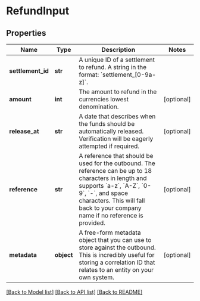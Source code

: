 # RefundInput

## Properties
Name | Type | Description | Notes
------------ | ------------- | ------------- | -------------
**settlement_id** | **str** | A unique ID of a settlement to refund.  A string in the format: &#x60;settlement_[0-9a-z]&#x60;. | 
**amount** | **int** | The amount to refund in the currencies lowest denomination. | [optional] 
**release_at** | **str** | A date that describes when the funds should be automatically released.  Verification will be eagerly attempted if required. | [optional] 
**reference** | **str** | A reference that should be used for the outbound.  The reference can be up to 18 characters in length and supports &#x60;a-z&#x60;, &#x60;A-Z&#x60;, &#x60;0-9&#x60;, &#x60;-&#x60;, and space characters. This will fall back to your company name if no reference is provided. | [optional] 
**metadata** | **object** | A free-form metadata object that you can use to store against the outbound. This is incredibly useful for storing a correlation ID that relates to an entity on your own system. | [optional] 

[[Back to Model list]](../README.md#documentation-for-models) [[Back to API list]](../README.md#documentation-for-api-endpoints) [[Back to README]](../README.md)


